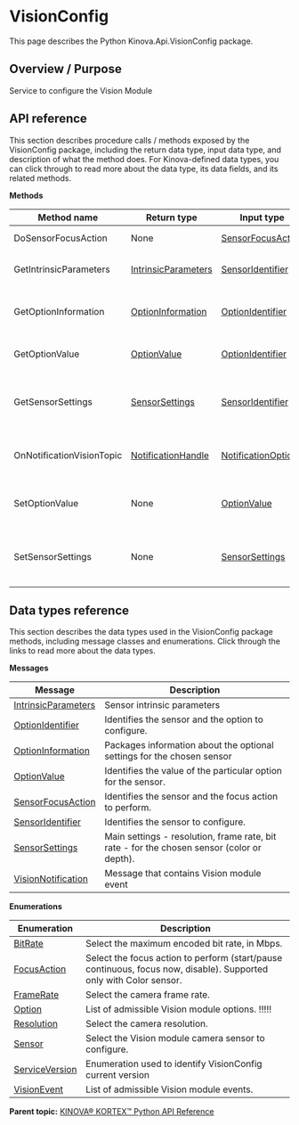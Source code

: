 # VisionConfig

This page describes the Python Kinova.Api.VisionConfig package.

## Overview / Purpose

Service to configure the Vision Module

## API reference

This section describes procedure calls / methods exposed by the VisionConfig package, including the return data type, input data type, and description of what the method does. For Kinova-defined data types, you can click through to read more about the data type, its data fields, and its related methods.

 **Methods** 

|Method name|Return type|Input type|Description|
|-----------|-----------|----------|-----------|
|DoSensorFocusAction|None|[SensorFocusAction](msg_VisionConfig_SensorFocusAction.md#)|Do a focus action|
|GetIntrinsicParameters|[IntrinsicParameters](msg_VisionConfig_IntrinsicParameters.md#)|[SensorIdentifier](msg_VisionConfig_SensorIdentifier.md#)|Gets sensor intrinsic parameters|
|GetOptionInformation|[OptionInformation](msg_VisionConfig_OptionInformation.md#)|[OptionIdentifier](msg_VisionConfig_OptionIdentifier.md#)|Reads option information from the sensor|
|GetOptionValue|[OptionValue](msg_VisionConfig_OptionValue.md#)|[OptionIdentifier](msg_VisionConfig_OptionIdentifier.md#)|Reads option value from the sensor|
|GetSensorSettings|[SensorSettings](msg_VisionConfig_SensorSettings.md#)|[SensorIdentifier](msg_VisionConfig_SensorIdentifier.md#)|Gets sensor settings \(resolution, frame rate, etc\)|
|OnNotificationVisionTopic|[NotificationHandle](msg_Common_NotificationHandle.md#)|[NotificationOptions](msg_Common_NotificationOptions.md#)|Subscribes to Vision configuration notifications|
|SetOptionValue|None|[OptionValue](msg_VisionConfig_OptionValue.md#)|Writes new value to sensor option|
|SetSensorSettings|None|[SensorSettings](msg_VisionConfig_SensorSettings.md#)|Sets sensor settings \(resolution, frame rate, etc\)|

## Data types reference

This section describes the data types used in the VisionConfig package methods, including message classes and enumerations. Click through the links to read more about the data types.

 **Messages** 

|Message|Description|
|-------|-----------|
|[IntrinsicParameters](msg_VisionConfig_IntrinsicParameters.md#)|Sensor intrinsic parameters|
|[OptionIdentifier](msg_VisionConfig_OptionIdentifier.md#)|Identifies the sensor and the option to configure.|
|[OptionInformation](msg_VisionConfig_OptionInformation.md#)|Packages information about the optional settings for the chosen sensor|
|[OptionValue](msg_VisionConfig_OptionValue.md#)|Identifies the value of the particular option for the sensor.|
|[SensorFocusAction](msg_VisionConfig_SensorFocusAction.md#)|Identifies the sensor and the focus action to perform.|
|[SensorIdentifier](msg_VisionConfig_SensorIdentifier.md#)|Identifies the sensor to configure.|
|[SensorSettings](msg_VisionConfig_SensorSettings.md#)|Main settings - resolution, frame rate, bit rate - for the chosen sensor \(color or depth\).|
|[VisionNotification](msg_VisionConfig_VisionNotification.md#)|Message that contains Vision module event|

 **Enumerations** 

|Enumeration|Description|
|-----------|-----------|
|[BitRate](enm_VisionConfig_BitRate.md#)|Select the maximum encoded bit rate, in Mbps.|
|[FocusAction](enm_VisionConfig_FocusAction.md#)|Select the focus action to perform \(start/pause continuous, focus now, disable\). Supported only with Color sensor.|
|[FrameRate](enm_VisionConfig_FrameRate.md#)|Select the camera frame rate.|
|[Option](enm_VisionConfig_Option.md#)|List of admissible Vision module options. !!!!!|
|[Resolution](enm_VisionConfig_Resolution.md#)|Select the camera resolution.|
|[Sensor](enm_VisionConfig_Sensor.md#)|Select the Vision module camera sensor to configure.|
|[ServiceVersion](enm_VisionConfig_ServiceVersion.md#)|Enumeration used to identify VisionConfig current version|
|[VisionEvent](enm_VisionConfig_VisionEvent.md#)|List of admissible Vision module events.|

**Parent topic:** [KINOVA® KORTEX™ Python API Reference](../index.md#)


